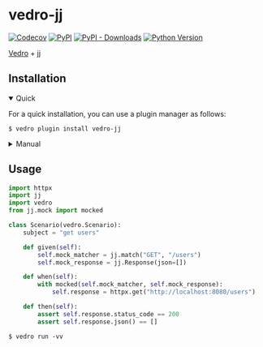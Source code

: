 # vedro-jj

[![Codecov](https://img.shields.io/codecov/c/github/vedro-universe/vedro-jj/master.svg?style=flat-square)](https://codecov.io/gh/vedro-universe/vedro-jj)
[![PyPI](https://img.shields.io/pypi/v/vedro-jj.svg?style=flat-square)](https://pypi.python.org/pypi/vedro-jj/)
[![PyPI - Downloads](https://img.shields.io/pypi/dm/vedro-jj?style=flat-square)](https://pypi.python.org/pypi/vedro-jj/)
[![Python Version](https://img.shields.io/pypi/pyversions/vedro-jj.svg?style=flat-square)](https://pypi.python.org/pypi/vedro-jj/)

[Vedro](https://vedro.io/) + [jj](https://pypi.org/project/jj/)

## Installation

<details open>
<summary>Quick</summary>
<p>

For a quick installation, you can use a plugin manager as follows:

```shell
$ vedro plugin install vedro-jj
```

</p>
</details>

<details>
<summary>Manual</summary>
<p>

To install manually, follow these steps:

1. Install the package using pip:

```shell
$ pip3 install vedro-jj
```

2. Next, activate the plugin in your `vedro.cfg.py` configuration file:

```python
# ./vedro.cfg.py
import vedro
import vedro_jj

class Config(vedro.Config):

    class Plugins(vedro.Config.Plugins):

        class VedroJJ(vedro_jj.VedroJJ):
            enabled = True
```

</p>
</details>

## Usage

```python
import httpx
import jj
import vedro
from jj.mock import mocked

class Scenario(vedro.Scenario):
    subject = "get users"

    def given(self):
        self.mock_matcher = jj.match("GET", "/users")
        self.mock_response = jj.Response(json=[])

    def when(self):
        with mocked(self.mock_matcher, self.mock_response):
            self.response = httpx.get("http://localhost:8080/users")

    def then(self):
        assert self.response.status_code == 200
        assert self.response.json() == []
```

```shell
$ vedro run -vv
```
